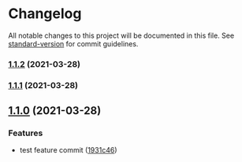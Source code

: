 # Changelog

All notable changes to this project will be documented in this file. See [standard-version](https://github.com/conventional-changelog/standard-version) for commit guidelines.

### [1.1.2](https://github.com/adamcanray/react-tailwind-pwa/compare/v1.1.1...v1.1.2) (2021-03-28)

### [1.1.1](https://github.com/adamcanray/react-tailwind-pwa/compare/v1.1.0...v1.1.1) (2021-03-28)

## [1.1.0](https://github.com/adamcanray/react-tailwind-pwa/compare/v1.0.6...v1.1.0) (2021-03-28)


### Features

* test feature commit ([1931c46](https://github.com/adamcanray/react-tailwind-pwa/commit/1931c46fa94e3d4135e16582f233fd5ed83a18a9))
